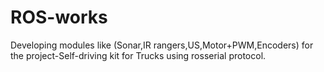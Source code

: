 # ROS-works


Developing modules like (Sonar,IR rangers,US,Motor+PWM,Encoders) for the
project-Self-driving kit for Trucks using rosserial protocol.
